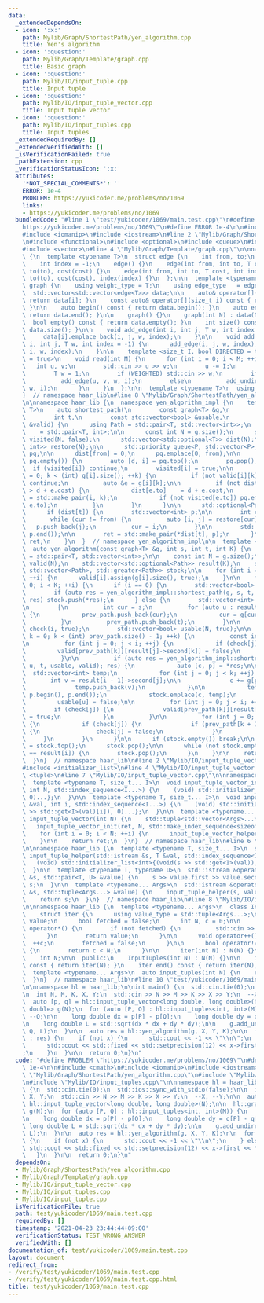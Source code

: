 ```yaml
---
data:
  _extendedDependsOn:
  - icon: ':x:'
    path: Mylib/Graph/ShortestPath/yen_algorithm.cpp
    title: Yen's algorithm
  - icon: ':question:'
    path: Mylib/Graph/Template/graph.cpp
    title: Basic graph
  - icon: ':question:'
    path: Mylib/IO/input_tuple.cpp
    title: Input tuple
  - icon: ':question:'
    path: Mylib/IO/input_tuple_vector.cpp
    title: Input tuple vector
  - icon: ':question:'
    path: Mylib/IO/input_tuples.cpp
    title: Input tuples
  _extendedRequiredBy: []
  _extendedVerifiedWith: []
  _isVerificationFailed: true
  _pathExtension: cpp
  _verificationStatusIcon: ':x:'
  attributes:
    '*NOT_SPECIAL_COMMENTS*': ''
    ERROR: 1e-4
    PROBLEM: https://yukicoder.me/problems/no/1069
    links:
    - https://yukicoder.me/problems/no/1069
  bundledCode: "#line 1 \"test/yukicoder/1069/main.test.cpp\"\n#define PROBLEM \"\
    https://yukicoder.me/problems/no/1069\"\n#define ERROR 1e-4\n\n#include <cmath>\n\
    #include <iomanip>\n#include <iostream>\n#line 2 \"Mylib/Graph/ShortestPath/yen_algorithm.cpp\"\
    \n#include <functional>\n#include <optional>\n#include <queue>\n#include <utility>\n\
    #include <vector>\n#line 4 \"Mylib/Graph/Template/graph.cpp\"\n\nnamespace haar_lib\
    \ {\n  template <typename T>\n  struct edge {\n    int from, to;\n    T cost;\n\
    \    int index = -1;\n    edge() {}\n    edge(int from, int to, T cost) : from(from),\
    \ to(to), cost(cost) {}\n    edge(int from, int to, T cost, int index) : from(from),\
    \ to(to), cost(cost), index(index) {}\n  };\n\n  template <typename T>\n  struct\
    \ graph {\n    using weight_type = T;\n    using edge_type   = edge<T>;\n\n  \
    \  std::vector<std::vector<edge<T>>> data;\n\n    auto& operator[](size_t i) {\
    \ return data[i]; }\n    const auto& operator[](size_t i) const { return data[i];\
    \ }\n\n    auto begin() const { return data.begin(); }\n    auto end() const {\
    \ return data.end(); }\n\n    graph() {}\n    graph(int N) : data(N) {}\n\n  \
    \  bool empty() const { return data.empty(); }\n    int size() const { return\
    \ data.size(); }\n\n    void add_edge(int i, int j, T w, int index = -1) {\n \
    \     data[i].emplace_back(i, j, w, index);\n    }\n\n    void add_undirected(int\
    \ i, int j, T w, int index = -1) {\n      add_edge(i, j, w, index);\n      add_edge(j,\
    \ i, w, index);\n    }\n\n    template <size_t I, bool DIRECTED = true, bool WEIGHTED\
    \ = true>\n    void read(int M) {\n      for (int i = 0; i < M; ++i) {\n     \
    \   int u, v;\n        std::cin >> u >> v;\n        u -= I;\n        v -= I;\n\
    \        T w = 1;\n        if (WEIGHTED) std::cin >> w;\n        if (DIRECTED)\n\
    \          add_edge(u, v, w, i);\n        else\n          add_undirected(u, v,\
    \ w, i);\n      }\n    }\n  };\n\n  template <typename T>\n  using tree = graph<T>;\n\
    }  // namespace haar_lib\n#line 8 \"Mylib/Graph/ShortestPath/yen_algorithm.cpp\"\
    \n\nnamespace haar_lib {\n  namespace yen_algorithm_impl {\n    template <typename\
    \ T>\n    auto shortest_path(\n        const graph<T> &g,\n        int from,\n\
    \        int t,\n        const std::vector<bool> &usable,\n        const std::vector<std::vector<bool>>\
    \ &valid) {\n      using Path = std::pair<T, std::vector<int>>;\n      using P\
    \    = std::pair<T, int>;\n\n      const int N = g.size();\n      std::vector<bool>\
    \ visited(N, false);\n      std::vector<std::optional<T>> dist(N);\n      std::vector<std::pair<int,\
    \ int>> restore(N);\n\n      std::priority_queue<P, std::vector<P>, std::greater<P>>\
    \ pq;\n\n      dist[from] = 0;\n      pq.emplace(0, from);\n\n      while (not\
    \ pq.empty()) {\n        auto [d, i] = pq.top();\n        pq.pop();\n\n      \
    \  if (visited[i]) continue;\n        visited[i] = true;\n\n        for (int k\
    \ = 0; k < (int) g[i].size(); ++k) {\n          if (not valid[i][k] or not usable[g[i][k].to])\
    \ continue;\n          auto &e = g[i][k];\n\n          if (not dist[e.to] or *dist[e.to]\
    \ > d + e.cost) {\n            dist[e.to]    = d + e.cost;\n            restore[e.to]\
    \ = std::make_pair(i, k);\n            if (not visited[e.to]) pq.emplace(*dist[e.to],\
    \ e.to);\n          }\n        }\n      }\n\n      std::optional<Path> ret;\n\n\
    \      if (dist[t]) {\n        std::vector<int> p;\n\n        int cur = t;\n \
    \       while (cur != from) {\n          auto [i, j] = restore[cur];\n       \
    \   p.push_back(j);\n          cur = i;\n        }\n\n        std::reverse(p.begin(),\
    \ p.end());\n\n        ret = std::make_pair(*dist[t], p);\n      }\n\n      return\
    \ ret;\n    }\n  }  // namespace yen_algorithm_impl\n\n  template <typename T>\n\
    \  auto yen_algorithm(const graph<T> &g, int s, int t, int K) {\n    using Path\
    \ = std::pair<T, std::vector<int>>;\n\n    const int N = g.size();\n\n    std::vector<std::vector<bool>>\
    \ valid(N);\n    std::vector<std::optional<Path>> result(K);\n    std::priority_queue<Path,\
    \ std::vector<Path>, std::greater<Path>> stock;\n\n    for (int i = 0; i < N;\
    \ ++i) {\n      valid[i].assign(g[i].size(), true);\n    }\n\n    for (int i =\
    \ 0; i < K; ++i) {\n      if (i == 0) {\n        std::vector<bool> usable(N, true);\n\
    \        if (auto res = yen_algorithm_impl::shortest_path(g, s, t, usable, valid);\
    \ res) stock.push(*res);\n      } else {\n        std::vector<int> prev_path;\n\
    \n        {\n          int cur = s;\n          for (auto u : result[i - 1]->second)\
    \ {\n            prev_path.push_back(cur);\n            cur = g[cur][u].to;\n\
    \          }\n          prev_path.push_back(t);\n        }\n\n        std::vector<bool>\
    \ check(i, true);\n        std::vector<bool> usable(N, true);\n\n        for (int\
    \ k = 0; k < (int) prev_path.size() - 1; ++k) {\n          const int u = prev_path[k];\n\
    \n          for (int j = 0; j < i; ++j) {\n            if (check[j]) {\n     \
    \         valid[prev_path[k]][result[j]->second[k]] = false;\n            }\n\
    \          }\n\n          if (auto res = yen_algorithm_impl::shortest_path(g,\
    \ u, t, usable, valid); res) {\n            auto [c, p] = *res;\n\n          \
    \  std::vector<int> temp;\n            for (int j = 0; j < k; ++j) {\n       \
    \       int v = result[i - 1]->second[j];\n\n              c += g[prev_path[j]][v].cost;\n\
    \              temp.push_back(v);\n            }\n\n            temp.insert(temp.end(),\
    \ p.begin(), p.end());\n            stock.emplace(c, temp);\n          }\n\n \
    \         usable[u] = false;\n\n          for (int j = 0; j < i; ++j) {\n    \
    \        if (check[j]) {\n              valid[prev_path[k]][result[j]->second[k]]\
    \ = true;\n            }\n          }\n\n          for (int j = 0; j < i; ++j)\
    \ {\n            if (check[j]) {\n              if (prev_path[k + 1] != g[prev_path[k]][result[j]->second[k]].to)\
    \ {\n                check[j] = false;\n              }\n            }\n     \
    \     }\n        }\n      }\n\n      if (stock.empty()) break;\n\n      result[i]\
    \ = stock.top();\n      stock.pop();\n\n      while (not stock.empty() and stock.top()\
    \ == result[i]) {\n        stock.pop();\n      }\n    }\n\n    return result;\n\
    \  }\n}  // namespace haar_lib\n#line 2 \"Mylib/IO/input_tuple_vector.cpp\"\n\
    #include <initializer_list>\n#line 4 \"Mylib/IO/input_tuple_vector.cpp\"\n#include\
    \ <tuple>\n#line 7 \"Mylib/IO/input_tuple_vector.cpp\"\n\nnamespace haar_lib {\n\
    \  template <typename T, size_t... I>\n  void input_tuple_vector_init(T &val,\
    \ int N, std::index_sequence<I...>) {\n    (void) std::initializer_list<int>{(void(std::get<I>(val).resize(N)),\
    \ 0)...};\n  }\n\n  template <typename T, size_t... I>\n  void input_tuple_vector_helper(T\
    \ &val, int i, std::index_sequence<I...>) {\n    (void) std::initializer_list<int>{(void(std::cin\
    \ >> std::get<I>(val)[i]), 0)...};\n  }\n\n  template <typename... Args>\n  auto\
    \ input_tuple_vector(int N) {\n    std::tuple<std::vector<Args>...> ret;\n\n \
    \   input_tuple_vector_init(ret, N, std::make_index_sequence<sizeof...(Args)>());\n\
    \    for (int i = 0; i < N; ++i) {\n      input_tuple_vector_helper(ret, i, std::make_index_sequence<sizeof...(Args)>());\n\
    \    }\n\n    return ret;\n  }\n}  // namespace haar_lib\n#line 6 \"Mylib/IO/input_tuple.cpp\"\
    \n\nnamespace haar_lib {\n  template <typename T, size_t... I>\n  static void\
    \ input_tuple_helper(std::istream &s, T &val, std::index_sequence<I...>) {\n \
    \   (void) std::initializer_list<int>{(void(s >> std::get<I>(val)), 0)...};\n\
    \  }\n\n  template <typename T, typename U>\n  std::istream &operator>>(std::istream\
    \ &s, std::pair<T, U> &value) {\n    s >> value.first >> value.second;\n    return\
    \ s;\n  }\n\n  template <typename... Args>\n  std::istream &operator>>(std::istream\
    \ &s, std::tuple<Args...> &value) {\n    input_tuple_helper(s, value, std::make_index_sequence<sizeof...(Args)>());\n\
    \    return s;\n  }\n}  // namespace haar_lib\n#line 8 \"Mylib/IO/input_tuples.cpp\"\
    \n\nnamespace haar_lib {\n  template <typename... Args>\n  class InputTuples {\n\
    \    struct iter {\n      using value_type = std::tuple<Args...>;\n      value_type\
    \ value;\n      bool fetched = false;\n      int N, c = 0;\n\n      value_type\
    \ operator*() {\n        if (not fetched) {\n          std::cin >> value;\n  \
    \      }\n        return value;\n      }\n\n      void operator++() {\n      \
    \  ++c;\n        fetched = false;\n      }\n\n      bool operator!=(iter &) const\
    \ {\n        return c < N;\n      }\n\n      iter(int N) : N(N) {}\n    };\n\n\
    \    int N;\n\n  public:\n    InputTuples(int N) : N(N) {}\n\n    iter begin()\
    \ const { return iter(N); }\n    iter end() const { return iter(N); }\n  };\n\n\
    \  template <typename... Args>\n  auto input_tuples(int N) {\n    return InputTuples<Args...>(N);\n\
    \  }\n}  // namespace haar_lib\n#line 10 \"test/yukicoder/1069/main.test.cpp\"\
    \n\nnamespace hl = haar_lib;\n\nint main() {\n  std::cin.tie(0);\n  std::ios::sync_with_stdio(false);\n\
    \n  int N, M, K, X, Y;\n  std::cin >> N >> M >> K >> X >> Y;\n  --X, --Y;\n\n\
    \  auto [p, q] = hl::input_tuple_vector<long double, long double>(N);\n\n  hl::graph<long\
    \ double> g(N);\n  for (auto [P, Q] : hl::input_tuples<int, int>(M)) {\n    --P,\
    \ --Q;\n\n    long double dx = p[P] - p[Q];\n    long double dy = q[P] - q[Q];\n\
    \n    long double L = std::sqrt(dx * dx + dy * dy);\n\n    g.add_undirected(P,\
    \ Q, L);\n  }\n\n  auto res = hl::yen_algorithm(g, X, Y, K);\n\n  for (auto x\
    \ : res) {\n    if (not x) {\n      std::cout << -1 << \"\\n\";\n    } else {\n\
    \      std::cout << std::fixed << std::setprecision(12) << x->first << \"\\n\"\
    ;\n    }\n  }\n\n  return 0;\n}\n"
  code: "#define PROBLEM \"https://yukicoder.me/problems/no/1069\"\n#define ERROR\
    \ 1e-4\n\n#include <cmath>\n#include <iomanip>\n#include <iostream>\n#include\
    \ \"Mylib/Graph/ShortestPath/yen_algorithm.cpp\"\n#include \"Mylib/IO/input_tuple_vector.cpp\"\
    \n#include \"Mylib/IO/input_tuples.cpp\"\n\nnamespace hl = haar_lib;\n\nint main()\
    \ {\n  std::cin.tie(0);\n  std::ios::sync_with_stdio(false);\n\n  int N, M, K,\
    \ X, Y;\n  std::cin >> N >> M >> K >> X >> Y;\n  --X, --Y;\n\n  auto [p, q] =\
    \ hl::input_tuple_vector<long double, long double>(N);\n\n  hl::graph<long double>\
    \ g(N);\n  for (auto [P, Q] : hl::input_tuples<int, int>(M)) {\n    --P, --Q;\n\
    \n    long double dx = p[P] - p[Q];\n    long double dy = q[P] - q[Q];\n\n   \
    \ long double L = std::sqrt(dx * dx + dy * dy);\n\n    g.add_undirected(P, Q,\
    \ L);\n  }\n\n  auto res = hl::yen_algorithm(g, X, Y, K);\n\n  for (auto x : res)\
    \ {\n    if (not x) {\n      std::cout << -1 << \"\\n\";\n    } else {\n     \
    \ std::cout << std::fixed << std::setprecision(12) << x->first << \"\\n\";\n \
    \   }\n  }\n\n  return 0;\n}\n"
  dependsOn:
  - Mylib/Graph/ShortestPath/yen_algorithm.cpp
  - Mylib/Graph/Template/graph.cpp
  - Mylib/IO/input_tuple_vector.cpp
  - Mylib/IO/input_tuples.cpp
  - Mylib/IO/input_tuple.cpp
  isVerificationFile: true
  path: test/yukicoder/1069/main.test.cpp
  requiredBy: []
  timestamp: '2021-04-23 23:44:44+09:00'
  verificationStatus: TEST_WRONG_ANSWER
  verifiedWith: []
documentation_of: test/yukicoder/1069/main.test.cpp
layout: document
redirect_from:
- /verify/test/yukicoder/1069/main.test.cpp
- /verify/test/yukicoder/1069/main.test.cpp.html
title: test/yukicoder/1069/main.test.cpp
---
```

